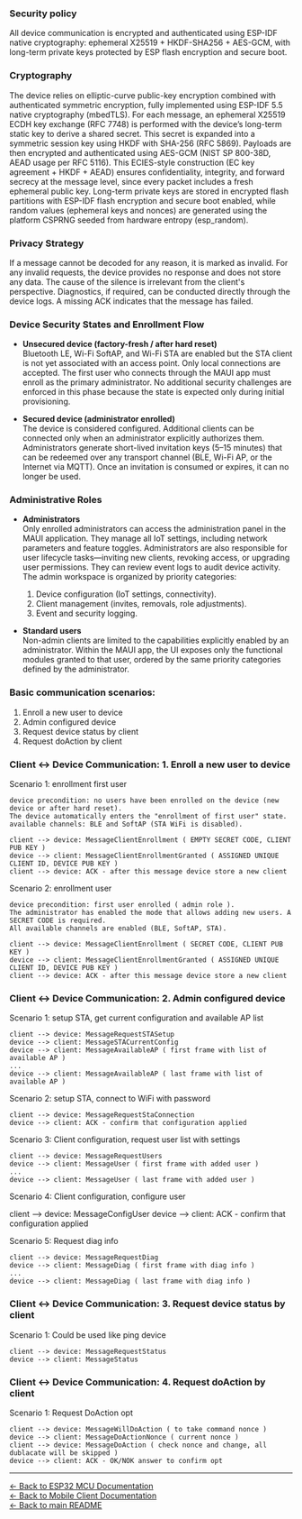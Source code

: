 ### Security policy
All device communication is encrypted and authenticated using ESP-IDF native cryptography: ephemeral X25519 + HKDF-SHA256 + AES-GCM, with long-term private keys protected by ESP flash encryption and secure boot.

### Cryptography
The device relies on elliptic-curve public-key encryption combined with authenticated symmetric encryption, fully implemented using ESP-IDF 5.5 native cryptography (mbedTLS). For each message, an ephemeral X25519 ECDH key exchange (RFC 7748) is performed with the device’s long-term static key to derive a shared secret. This secret is expanded into a symmetric session key using HKDF with SHA-256 (RFC 5869). Payloads are then encrypted and authenticated using AES-GCM (NIST SP 800-38D, AEAD usage per RFC 5116). This ECIES-style construction (EC key agreement + HKDF + AEAD) ensures confidentiality, integrity, and forward secrecy at the message level, since every packet includes a fresh ephemeral public key. Long-term private keys are stored in encrypted flash partitions with ESP-IDF flash encryption and secure boot enabled, while random values (ephemeral keys and nonces) are generated using the platform CSPRNG seeded from hardware entropy (esp_random).

### Privacy Strategy
If a message cannot be decoded for any reason, it is marked as invalid. For any invalid requests, the device provides no response and does not store any data. The cause of the silence is irrelevant from the client's perspective. Diagnostics, if required, can be conducted directly through the device logs. A missing ACK indicates that the message has failed.

### Device Security States and Enrollment Flow

- **Unsecured device (factory-fresh / after hard reset)**  
  Bluetooth LE, Wi-Fi SoftAP, and Wi-Fi STA are enabled but the STA client is not yet associated with an access point. Only local connections are accepted. The first user who connects through the MAUI app must enroll as the primary administrator. No additional security challenges are enforced in this phase because the state is expected only during initial provisioning.

- **Secured device (administrator enrolled)**  
  The device is considered configured. Additional clients can be connected only when an administrator explicitly authorizes them. Administrators generate short-lived invitation keys (5–15 minutes) that can be redeemed over any transport channel (BLE, Wi-Fi AP, or the Internet via MQTT). Once an invitation is consumed or expires, it can no longer be used.

### Administrative Roles

- **Administrators**  
  Only enrolled administrators can access the administration panel in the MAUI application. They manage all IoT settings, including network parameters and feature toggles. Administrators are also responsible for user lifecycle tasks—inviting new clients, revoking access, or upgrading user permissions. They can review event logs to audit device activity. The admin workspace is organized by priority categories:
    1. Device configuration (IoT settings, connectivity).
    2. Client management (invites, removals, role adjustments).
    3. Event and security logging.

- **Standard users**  
  Non-admin clients are limited to the capabilities explicitly enabled by an administrator. Within the MAUI app, the UI exposes only the functional modules granted to that user, ordered by the same priority categories defined by the administrator.

### Basic communication scenarios:
1. Enroll a new user to device
2. Admin configured device
3. Request device status by client
4. Request doAction by client

### Client ↔ Device Communication: 1. Enroll a new user to device

Scenario 1: enrollment first user
    
    device precondition: no users have been enrolled on the device (new device or after hard reset).
    The device automatically enters the "enrollment of first user" state.
    available channels: BLE and SoftAP (STA WiFi is disabled).

    client --> device: MessageClientEnrollment ( EMPTY SECRET CODE, CLIENT PUB KEY )
    device --> client: MessageClientEnrollmentGranted ( ASSIGNED UNIQUE CLIENT ID, DEVICE PUB KEY )
    client --> device: ACK - after this message device store a new client

Scenario 2: enrollment user

    device precondition: first user enrolled ( admin role ).
    The administrator has enabled the mode that allows adding new users. A SECRET CODE is required.
    All available channels are enabled (BLE, SoftAP, STA).

    client --> device: MessageClientEnrollment ( SECRET CODE, CLIENT PUB KEY )
    device --> client: MessageClientEnrollmentGranted ( ASSIGNED UNIQUE CLIENT ID, DEVICE PUB KEY )
    client --> device: ACK - after this message device store a new client


### Client ↔ Device Communication: 2. Admin configured device

Scenario 1: setup STA, get current configuration and available AP list

    client --> device: MessageRequestSTASetup
    device --> client: MessageSTACurrentConfig
    device --> client: MessageAvailableAP ( first frame with list of available AP )
    ...
    device --> client: MessageAvailableAP ( last frame with list of available AP )

Scenario 2: setup STA, connect to WiFi with password

    client --> device: MessageRequestStaConnection
    device --> client: ACK - confirm that configuration applied

Scenario 3: Client configuration, request user list with settings

    client --> device: MessageRequestUsers
    device --> client: MessageUser ( first frame with added user )
    ...
    device --> client: MessageUser ( last frame with added user )

Scenario 4: Client configuration, configure user

   client --> device: MessageConfigUser
   device --> client: ACK - confirm that configuration applied

Scenario 5: Request diag info

    client --> device: MessageRequestDiag
    device --> client: MessageDiag ( first frame with diag info )
    ...
    device --> client: MessageDiag ( last frame with diag info )


### Client ↔ Device Communication: 3. Request device status by client

Scenario 1: Could be used like ping device

    client --> device: MessageRequestStatus
    device --> client: MessageStatus


### Client ↔ Device Communication: 4. Request doAction by client

Scenario 1: Request DoAction opt

    client --> device: MessageWillDoAction ( to take command nonce )
    device --> client: MessageDoActionNonce ( current nonce )
    client --> device: MessageDoAction ( check nonce and change, all dublacate will be skipped )
    device --> client: ACK - OK/NOK answer to confirm opt

---

[← Back to ESP32 MCU Documentation](../../esp32_mcu/README.md)  
[← Back to Mobile Client Documentation](../../mobile_client_MAUI/README.md)  
[← Back to main README](../../README.md)